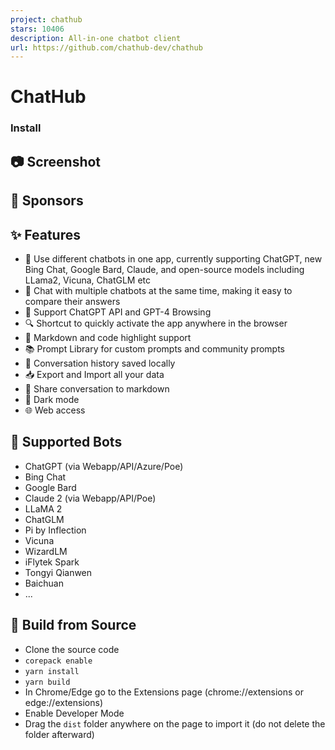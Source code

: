 ```yaml
---
project: chathub
stars: 10406
description: All-in-one chatbot client
url: https://github.com/chathub-dev/chathub
---
```


ChatHub
=======

### Install

📷 Screenshot
-------------

🤝 Sponsors
-----------

✨ Features
----------

-   🤖 Use different chatbots in one app, currently supporting ChatGPT, new Bing Chat, Google Bard, Claude, and open-source models including LLama2, Vicuna, ChatGLM etc
-   💬 Chat with multiple chatbots at the same time, making it easy to compare their answers
-   🚀 Support ChatGPT API and GPT-4 Browsing
-   🔍 Shortcut to quickly activate the app anywhere in the browser
-   🎨 Markdown and code highlight support
-   📚 Prompt Library for custom prompts and community prompts
-   💾 Conversation history saved locally
-   📥 Export and Import all your data
-   🔗 Share conversation to markdown
-   🌙 Dark mode
-   🌐 Web access

🤖 Supported Bots
-----------------

-   ChatGPT (via Webapp/API/Azure/Poe)
-   Bing Chat
-   Google Bard
-   Claude 2 (via Webapp/API/Poe)
-   LLaMA 2
-   ChatGLM
-   Pi by Inflection
-   Vicuna
-   WizardLM
-   iFlytek Spark
-   Tongyi Qianwen
-   Baichuan
-   ...

🔨 Build from Source
--------------------

-   Clone the source code
-   `corepack enable`
-   `yarn install`
-   `yarn build`
-   In Chrome/Edge go to the Extensions page (chrome://extensions or edge://extensions)
-   Enable Developer Mode
-   Drag the `dist` folder anywhere on the page to import it (do not delete the folder afterward)
